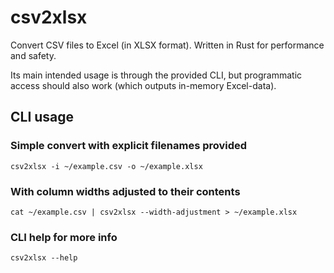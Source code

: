 # csv2xlsx

Convert CSV files to Excel (in XLSX format). Written in Rust for performance and safety.

Its main intended usage is through the provided CLI, but programmatic access should also work (which outputs in-memory Excel-data).

## CLI usage

### Simple convert with explicit filenames provided
```
csv2xlsx -i ~/example.csv -o ~/example.xlsx
```

### With column widths adjusted to their contents
```
cat ~/example.csv | csv2xlsx --width-adjustment > ~/example.xlsx
```

### CLI help for more info
```
csv2xlsx --help
```

